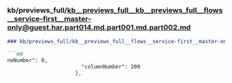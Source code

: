 ### kb/previews_full/kb__previews_full__kb__previews_full__flows__service-first__master-only@guest.har.part014.md.part001.md.part002.md

```md
### kb/previews_full/kb__previews_full__flows__service-first__master-only@guest.har.part014.md.part001.md (part 002)

```md
neNumber": 0,
                        "columnNumber": 209
                      },
           
```

```

```
